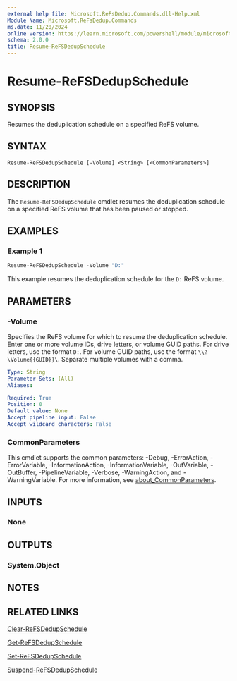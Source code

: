 ```yaml
---
external help file: Microsoft.ReFsDedup.Commands.dll-Help.xml
Module Name: Microsoft.ReFsDedup.Commands
ms.date: 11/20/2024
online version: https://learn.microsoft.com/powershell/module/microsoft.refsdedup.commands/resume-refsdedupschedule?view=windowsserver2025-ps&wt.mc_id=ps-gethelp
schema: 2.0.0
title: Resume-ReFSDedupSchedule
---
```


# Resume-ReFSDedupSchedule

## SYNOPSIS
Resumes the deduplication schedule on a specified ReFS volume.

## SYNTAX

```
Resume-ReFSDedupSchedule [-Volume] <String> [<CommonParameters>]
```

## DESCRIPTION

The `Resume-ReFSDedupSchedule` cmdlet resumes the deduplication schedule on a specified ReFS
volume that has been paused or stopped.

## EXAMPLES

### Example 1

```powershell
Resume-ReFSDedupSchedule -Volume "D:"
```

This example resumes the deduplication schedule for the `D:` ReFS volume.

## PARAMETERS

### -Volume

Specifies the ReFS volume for which to resume the deduplication schedule. Enter one or more volume
IDs, drive letters, or volume GUID paths. For drive letters, use the format `D:`. For volume GUID
paths, use the format `\\?\Volume{{GUID}}\`. Separate multiple volumes with a comma.

```yaml
Type: String
Parameter Sets: (All)
Aliases:

Required: True
Position: 0
Default value: None
Accept pipeline input: False
Accept wildcard characters: False
```

### CommonParameters

This cmdlet supports the common parameters: -Debug, -ErrorAction, -ErrorVariable,
-InformationAction, -InformationVariable, -OutVariable, -OutBuffer, -PipelineVariable, -Verbose,
-WarningAction, and -WarningVariable. For more information, see
[about_CommonParameters](/powershell/module/microsoft.powershell.core/about/about_commonparameters).

## INPUTS

### None

## OUTPUTS

### System.Object

## NOTES

## RELATED LINKS

[Clear-ReFSDedupSchedule](Clear-ReFSDedupSchedule.md)

[Get-ReFSDedupSchedule](Get-ReFSDedupSchedule.md)

[Set-ReFSDedupSchedule](Set-ReFSDedupSchedule.md)

[Suspend-ReFSDedupSchedule](Suspend-ReFSDedupSchedule.md)
